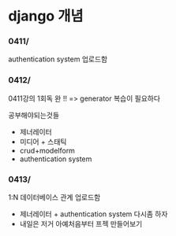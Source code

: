 # django 개념

### 0411/ 

authentication system 업로드함

### 0412/

0411강의 1회독 완 !! => generator 복습이 필요하다

공부해야되는것들

- 제너레이터
- 미디어 + 스태틱
- crud+modelform
- authentication system

### 0413/  

1:N 데이터베이스 관계 업로드함

- 제너레이터 + authentication system 다시좀 하자
- 내일은 저거 아예처음부터 프젝 만들어보기

